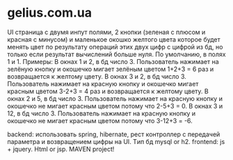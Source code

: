 # gelius.com.ua
UI страница с двумя инпут полями, 2 кнопки (зеленая с плюсом и красная с минусом) и маленькое окошко желтого цвета которое будет менять цвет по результату операций этих двух цифр с цифрой из бд, но только если результат вычислений больше нуля. По умолчанию, в полях 1 и 1. 
Примеры:
В окнах 1 и 2, в бд число 3. Пользователь нажимает на зелёную кнопку и окошечко мигает зелёным цветом 1+2+3 = 6 раз и возвращается к желтому цвету.
В окнах 3 и 2, в бд число 3. Пользователь нажимает на красную кнопку и окошечко мигает красным цветом 3-2+3 = 4 раз и возвращается к желтому цвету.
В окнах 2 и 5, в бд число 3. Пользователь нажимает на красную кнопку и окошечко не мигает красным цветом потому что 2-5+3 = 0.
В окнах 3 и 12, в бд число 3. Пользователь нажимает на красную кнопку и окошечко не мигает красным цветом потому что 3-12+3 = -6.

backend: использовать spring, hibernate, рест контроллер с передачей параметра и возвращением цифры на UI. Tип бд mysql or h2.
frontend: js + jquery. Html or jsp. 
MAVEN project!
